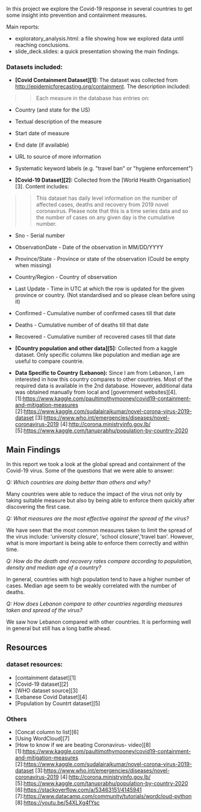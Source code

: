 In this project we explore the Covid-19 response in several countries to get some insight into prevention and containment measures.

Main reports:

- exploratory_analysis.html: a file showing how we explored data until reaching conclusions.
- slide_deck.slides: a quick presentation showing the main findings.

### Datasets included:

- **[Covid Containment Dataset][1]:** The dataset was collected from http://epidemicforecasting.org/containment. The description included:
>>Each measure in the database has entries on:
  - Country (and state for the US)
  - Textual description of the measure
  - Start date of measure
  - End date (if available)
  - URL to source of more information
  - Systematic keyword labels (e.g. "travel ban" or "hygiene enforcement")

- **[Covid-19 Dataset][2]:** Collected from the [World Health Organisation][3]. Content includes:
>> This dataset has daily level information on the number of affected cases, deaths and recovery from 2019 novel coronavirus. Please note that this is a time series data and so the number of cases on any given day is the cumulative number.
  - Sno - Serial number
  - ObservationDate - Date of the observation in MM/DD/YYYY
  - Province/State - Province or state of the observation (Could be empty when missing)
  - Country/Region - Country of observation
  - Last Update - Time in UTC at which the row is updated for the given province or country. (Not standardised and so please clean before using it)
  - Confirmed - Cumulative number of confirmed cases till that date
  - Deaths - Cumulative number of of deaths till that date
  - Recovered - Cumulative number of recovered cases till that date
- **[Country population and other data][5]:** Collected from a kaggle dataset. Only specific columns like population and median age are useful to compare countrie.
  
- **Data Specific to Country (Lebanon):** Since I am from Lebanon, I am interested in how this country compares to other countries. Most of the required data is available in the 2nd database. However, additional data was obtained manually from local and [government websites][4].
[1]:https://www.kaggle.com/paultimothymooney/covid19-containment-and-mitigation-measures
[2]:https://www.kaggle.com/sudalairajkumar/novel-corona-virus-2019-dataset
[3]:https://www.who.int/emergencies/diseases/novel-coronavirus-2019
[4]:http://corona.ministryinfo.gov.lb/
[5]:https://www.kaggle.com/tanuprabhu/population-by-country-2020

## Main Findings 

In this report we took a look at the global spread and containment of the Covid-19 virus. Some of the questions that we were able to answer:

*Q: Which countries are doing better than others and why?*

Many countries were able to reduce the impact of the virus not only by taking suitable measure but also by being able to enforce them quickly after discovering the first case.

*Q: What measures are the most effective against the spread of the virus?*

We have seen that the most common measures taken to limit the spread of the virus include: 'university closure', 'school closure','travel ban'. However, what is more important is being able to enforce them correctly and within time.

*Q: How do the death and recovery rates compare according to population, density and median age of a country?*

In general, countries with high population tend to have a higher number of cases. Median age seem to be weakly correlated with the number of deaths. 

*Q: How does Lebanon compare to other countries regarding measures taken and spread of the virus?*

We saw how Lebanon compared with other countries. It is performing well in general but still has a long battle ahead.

## Resources

### dataset resources:
- [containment dataset][1]
- [Covid-19 dataset][2]
- [WHO dataset source][3]
- [Lebanese Covid Dataset][4]
- [Population  by Countrt dataset][5]

### Others
- [Concat column to list][6]
- [Using WordCloud][7]
- [How to know if we are beating Coronavirus- video][8]
[1]:https://www.kaggle.com/paultimothymooney/covid19-containment-and-mitigation-measures
[2]:https://www.kaggle.com/sudalairajkumar/novel-corona-virus-2019-dataset
[3]:https://www.who.int/emergencies/diseases/novel-coronavirus-2019
[4]:http://corona.ministryinfo.gov.lb/
[5]:https://www.kaggle.com/tanuprabhu/population-by-country-2020
[6]:https://stackoverflow.com/a/53463151/4145941
[7]:https://www.datacamp.com/community/tutorials/wordcloud-python
[8]:https://youtu.be/54XLXg4fYsc
